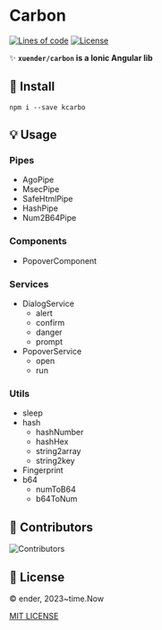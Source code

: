 # Carbon

[![Lines of code][lines-svg]][lines-url]
[![License][license-svg]][license-url]

✨ **`xuender/carbon` is a Ionic Angular lib**

## 🚀 Install

```shell
npm i --save kcarbo
```

## 💡 Usage

### Pipes

* AgoPipe
* MsecPipe
* SafeHtmlPipe
* HashPipe
* Num2B64Pipe

### Components

* PopoverComponent

### Services

* DialogService
  * alert
  * confirm
  * danger
  * prompt
* PopoverService
  * open
  * run

### Utils

* sleep
* hash
  * hashNumber
  * hashHex
  * string2array
  * string2key
* Fingerprint
* b64
  * numToB64
  * b64ToNum

## 👤 Contributors

![Contributors][contributors-svg]

## 📝 License

© ender, 2023~time.Now

[MIT LICENSE][license-url]

[license-url]: https://github.com/xuender/carbon/blob/master/LICENSE
[license-svg]: https://img.shields.io/badge/license-MIT-blue.svg

[contributors-svg]: https://contrib.rocks/image?repo=xuender/carbon

[lines-svg]: https://sloc.xyz/github/xuender/carbon
[lines-url]: https://github.com/boyter/scc
